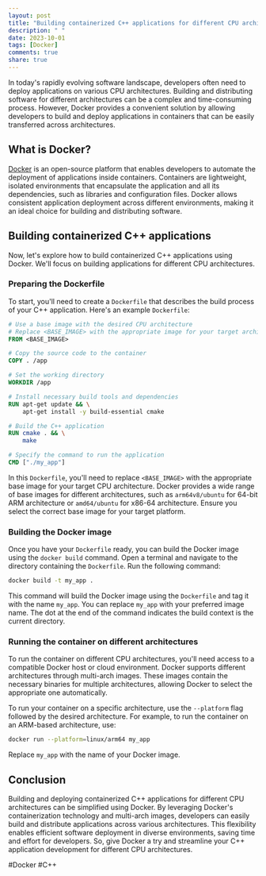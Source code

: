 ```yaml
---
layout: post
title: "Building containerized C++ applications for different CPU architectures with Docker"
description: " "
date: 2023-10-01
tags: [Docker]
comments: true
share: true
---
```


In today's rapidly evolving software landscape, developers often need to deploy applications on various CPU architectures. Building and distributing software for different architectures can be a complex and time-consuming process. However, Docker provides a convenient solution by allowing developers to build and deploy applications in containers that can be easily transferred across architectures.

## What is Docker?

[Docker](https://www.docker.com/) is an open-source platform that enables developers to automate the deployment of applications inside containers. Containers are lightweight, isolated environments that encapsulate the application and all its dependencies, such as libraries and configuration files. Docker allows consistent application deployment across different environments, making it an ideal choice for building and distributing software.

## Building containerized C++ applications

Now, let's explore how to build containerized C++ applications using Docker. We'll focus on building applications for different CPU architectures.

### Preparing the Dockerfile

To start, you'll need to create a `Dockerfile` that describes the build process of your C++ application. Here's an example `Dockerfile`:

```Dockerfile
# Use a base image with the desired CPU architecture
# Replace <BASE_IMAGE> with the appropriate image for your target architecture
FROM <BASE_IMAGE>

# Copy the source code to the container
COPY . /app

# Set the working directory
WORKDIR /app

# Install necessary build tools and dependencies
RUN apt-get update && \
    apt-get install -y build-essential cmake

# Build the C++ application
RUN cmake . && \
    make

# Specify the command to run the application
CMD ["./my_app"]
```

In this `Dockerfile`, you'll need to replace `<BASE_IMAGE>` with the appropriate base image for your target CPU architecture. Docker provides a wide range of base images for different architectures, such as `arm64v8/ubuntu` for 64-bit ARM architecture or `amd64/ubuntu` for x86-64 architecture. Ensure you select the correct base image for your target platform.

### Building the Docker image

Once you have your `Dockerfile` ready, you can build the Docker image using the `docker build` command. Open a terminal and navigate to the directory containing the `Dockerfile`. Run the following command:

```bash
docker build -t my_app .
```

This command will build the Docker image using the `Dockerfile` and tag it with the name `my_app`. You can replace `my_app` with your preferred image name. The dot at the end of the command indicates the build context is the current directory.

### Running the container on different architectures

To run the container on different CPU architectures, you'll need access to a compatible Docker host or cloud environment. Docker supports different architectures through multi-arch images. These images contain the necessary binaries for multiple architectures, allowing Docker to select the appropriate one automatically.

To run your container on a specific architecture, use the `--platform` flag followed by the desired architecture. For example, to run the container on an ARM-based architecture, use:

```bash
docker run --platform=linux/arm64 my_app
```

Replace `my_app` with the name of your Docker image.

## Conclusion

Building and deploying containerized C++ applications for different CPU architectures can be simplified using Docker. By leveraging Docker's containerization technology and multi-arch images, developers can easily build and distribute applications across various architectures. This flexibility enables efficient software deployment in diverse environments, saving time and effort for developers. So, give Docker a try and streamline your C++ application development for different CPU architectures.

\#Docker #C++